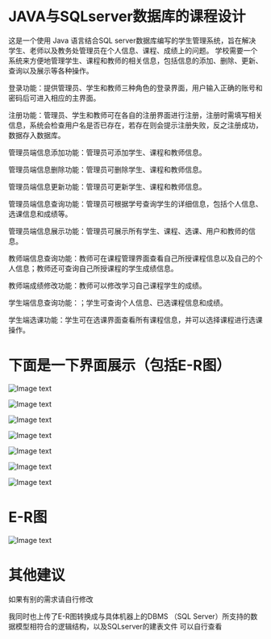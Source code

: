 # JAVA与SQLserver数据库的课程设计
这是一个使用 Java 语言结合SQL server数据库编写的学生管理系统，旨在解决学生、老师以及教务处管理员在个人信息、课程、成绩上的问题。
学校需要一个系统来方便地管理学生、课程和教师的相关信息，包括信息的添加、删除、更新、查询以及展示等各种操作。

登录功能：提供管理员、学生和教师三种角色的登录界面，用户输入正确的账号和密码后可进入相应的主界面。

注册功能：管理员、学生和教师可在各自的注册界面进行注册，注册时需填写相关信息，系统会检查用户名是否已存在，若存在则会提示注册失败，反之注册成功，数据存入数据库。

管理员端信息添加功能：管理员可添加学生、课程和教师信息。

管理员端信息删除功能：管理员可删除学生、课程和教师信息。

管理员端信息更新功能：管理员可更新学生、课程和教师信息。

管理员端信息查询功能：管理员可根据学号查询学生的详细信息，包括个人信息、选课信息和成绩等。

管理员端信息展示功能：管理员可展示所有学生、课程、选课、用户和教师的信息。

教师端信息查询功能：教师可在课程管理界面查看自己所授课程信息以及自己的个人信息；教师还可查询自己所授课程的学生成绩信息。

教师端成绩修改功能：教师可以修改学习自己课程学生的成绩。

学生端信息查询功能：；学生可查询个人信息、已选课程信息和成绩。

学生端选课功能：学生可在选课界面查看所有课程信息，并可以选择课程进行选课操作。

# 下面是一下界面展示（包括E-R图）

![Image text](https://github.com/honey-yun/JAVA-/blob/main/image/%E5%B1%8F%E5%B9%95%E6%88%AA%E5%9B%BE%202024-11-28%20172415.png)

![Image text](https://github.com/honey-yun/JAVA-/blob/main/image/%E5%B1%8F%E5%B9%95%E6%88%AA%E5%9B%BE%202024-11-28%20172422.png)

![Image text](https://github.com/honey-yun/JAVA-/blob/main/image/%E5%B1%8F%E5%B9%95%E6%88%AA%E5%9B%BE%202024-11-28%20172430.png)

![Image text](https://github.com/honey-yun/JAVA-/blob/main/image/%E5%B1%8F%E5%B9%95%E6%88%AA%E5%9B%BE%202024-11-28%20172437.png)

![Image text](https://github.com/honey-yun/JAVA-/blob/main/image/%E5%B1%8F%E5%B9%95%E6%88%AA%E5%9B%BE%202024-11-28%20172457.png)

![Image text](https://github.com/honey-yun/JAVA-/blob/main/image/%E5%B1%8F%E5%B9%95%E6%88%AA%E5%9B%BE%202024-11-28%20172517.png)

![Image text](https://github.com/honey-yun/JAVA-/blob/main/image/%E5%B1%8F%E5%B9%95%E6%88%AA%E5%9B%BE%202024-11-28%20172533.png)

# E-R图

![Image text](https://github.com/honey-yun/JAVA-/blob/main/image/%E5%B1%8F%E5%B9%95%E6%88%AA%E5%9B%BE%202024-11-28%20161823.png)

# 其他建议

如果有别的需求请自行修改

我同时也上传了E-R图转换成与具体机器上的DBMS （SQL Server）所支持的数据模型相符合的逻辑结构，以及SQLserver的建表文件
可以自行查看

